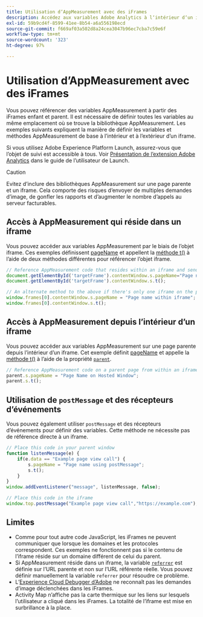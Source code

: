 ```yaml
---
title: Utilisation dʼAppMeasurement avec des iFrames
description: Accédez aux variables Adobe Analytics à lʼintérieur dʼun iframe ou dʼune page parente dans un iframe.
exl-id: 59b9cd4f-8599-41ee-8b54-a6a556198ecd
source-git-commit: f669af03a502d8a24cea3047b96ec7cba7c59e6f
workflow-type: tm+mt
source-wordcount: '323'
ht-degree: 97%

---
```


# Utilisation dʼAppMeasurement avec des iFrames

Vous pouvez référencer des variables AppMeasurement à partir des iFrames enfant et parent. Il est nécessaire de définir toutes les variables au même emplacement où se trouve la bibliothèque AppMeasurement. Les exemples suivants expliquent la manière de définir les variables et méthodes AppMeasurement de base à lʼintérieur et à lʼextérieur dʼun iframe.

Si vous utilisez Adobe Experience Platform Launch, assurez-vous que lʼobjet de suivi est accessible à tous. Voir [Présentation de lʼextension Adobe Analytics](https://experienceleague.adobe.com/docs/launch/using/extensions-ref/adobe-extension/analytics-extension/overview.html) dans le guide de lʼutilisateur de Launch.

>[!CAUTION]
>
>Evitez dʼinclure des bibliothèques AppMeasurement sur une page parente et un iframe. Cela comporte des risques dʼenvoyer de multiples demandes dʼimage, de gonfler les rapports et dʼaugmenter le nombre dʼappels au serveur facturables.

## Accès à AppMeasurement qui réside dans un iframe

Vous pouvez accéder aux variables AppMeasurement par le biais de lʼobjet iframe. Ces exemples définissent [pageName](../vars/page-vars/pagename.md) et appellent la [méthode t()](../vars/functions/t-method.md) à lʼaide de deux méthodes différentes pour référencer lʼobjet iframe.

```js
// Reference AppMeasurement code that resides within an iframe and send an image request
document.getElementById('targetFrame').contentWindow.s.pageName="Page name within iframe";
document.getElementById('targetFrame').contentWindow.s.t();

// An alternate method to the above if there's only one iframe on the page
window.frames[0].contentWindow.s.pageName = "Page name within iframe";
window.frames[0].contentWindow.s.t();
```

## Accès à AppMeasurement depuis lʼintérieur dʼun iframe

Vous pouvez accéder aux variables AppMeasurement sur une page parente depuis lʼintérieur dʼun iframe. Cet exemple définit [pageName](../vars/page-vars/pagename.md) et appelle la [méthode t()](../vars/functions/t-method.md) à lʼaide de la propriété [`parent`](https://www.w3schools.com/jsref/prop_win_parent.asp).

```js
// Reference AppMeasurement code on a parent page from within an iframe and send an image request
parent.s.pageName = "Page Name on Hosted Window";
parent.s.t();
```

## Utilisation de `postMessage` et des récepteurs dʼévénements

Vous pouvez également utiliser `postMessage` et des récepteurs dʼévénements pour définir des variables. Cette méthode ne nécessite pas de référence directe à un iframe.

```js
// Place this code in your parent window
function listenMessage(e) {
    if(e.data == "Example page view call") {
        s.pageName = "Page name using postMessage";
        s.t();
    }
}
window.addEventListener("message", listenMessage, false);

// Place this code in the iframe
window.top.postMessage("Example page view call","https://example.com");
```

## Limites

* Comme pour tout autre code JavaScript, les iFrames ne peuvent communiquer que lorsque les domaines et les protocoles correspondent. Ces exemples ne fonctionnent pas si le contenu de lʼiframe réside sur un domaine différent de celui du parent.
* Si AppMeasurement réside dans un iframe, la variable [`referrer`](../vars/page-vars/referrer.md) est définie sur lʼURL parente et non sur lʼURL référente réelle. Vous pouvez définir manuellement la variable `referrer` pour résoudre ce problème.
* Lʼ[Experience Cloud Debugger dʼAdobe](https://docs.adobe.com/content/help/fr-FR/experience-cloud/user-guides/home.translate.html) ne reconnaît pas les demandes dʼimage déclenchées dans les iFrames.
* Activity Map nʼaffiche pas la carte thermique sur les liens sur lesquels lʼutilisateur a cliqué dans les iFrames. La totalité de lʼiframe est mise en surbrillance à la place.
